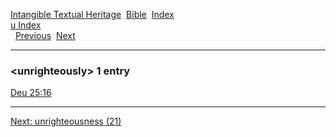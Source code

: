 [Intangible Textual Heritage](../../index)  [Bible](../index) 
[Index](index)   
[u Index](_u_)  
  [Previous](c11960)  [Next](c11962) 

------------------------------------------------------------------------

### &lt;unrighteously&gt; 1 entry

[Deu 25:16](../kjv/deu025.htm#016)  

------------------------------------------------------------------------

[Next: unrighteousness (21)](c11962)
